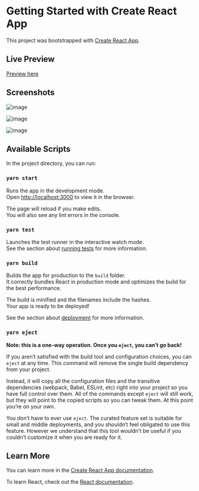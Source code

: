 # Getting Started with Create React App

This project was bootstrapped with [Create React App](https://github.com/facebook/create-react-app).

## Live Preview

[Preview here](https://61364b322b4abc00087b0431--eager-booth-f5b855.netlify.app/)

## Screenshots

![image](https://user-images.githubusercontent.com/14096113/132244547-67682a4b-b74d-4ff5-8314-cc75ff4e9fbc.png)

![image](https://user-images.githubusercontent.com/14096113/132244588-69bb7bb3-9488-49be-b78f-0e559e81a0b6.png)


![image](https://user-images.githubusercontent.com/14096113/132244640-d90b9384-9a59-4866-af7a-062452939b83.png)


## Available Scripts

In the project directory, you can run:

### `yarn start`

Runs the app in the development mode.\
Open [http://localhost:3000](http://localhost:3000) to view it in the browser.

The page will reload if you make edits.\
You will also see any lint errors in the console.

### `yarn test`

Launches the test runner in the interactive watch mode.\
See the section about [running tests](https://facebook.github.io/create-react-app/docs/running-tests) for more information.

### `yarn build`

Builds the app for production to the `build` folder.\
It correctly bundles React in production mode and optimizes the build for the best performance.

The build is minified and the filenames include the hashes.\
Your app is ready to be deployed!

See the section about [deployment](https://facebook.github.io/create-react-app/docs/deployment) for more information.

### `yarn eject`

**Note: this is a one-way operation. Once you `eject`, you can’t go back!**

If you aren’t satisfied with the build tool and configuration choices, you can `eject` at any time. This command will remove the single build dependency from your project.

Instead, it will copy all the configuration files and the transitive dependencies (webpack, Babel, ESLint, etc) right into your project so you have full control over them. All of the commands except `eject` will still work, but they will point to the copied scripts so you can tweak them. At this point you’re on your own.

You don’t have to ever use `eject`. The curated feature set is suitable for small and middle deployments, and you shouldn’t feel obligated to use this feature. However we understand that this tool wouldn’t be useful if you couldn’t customize it when you are ready for it.

## Learn More

You can learn more in the [Create React App documentation](https://facebook.github.io/create-react-app/docs/getting-started).

To learn React, check out the [React documentation](https://reactjs.org/).
